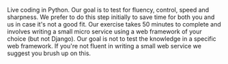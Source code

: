 Live coding in Python. Our goal is to test for fluency, control, speed and sharpness. We prefer to do this step initially to save time for both you and us in case it's not a good fit. Our exercise takes 50 minutes to complete and involves writing a small micro service using a web framework of your choice (but not Django). Our goal is not to test the knowledge in a specific web framework. If you're not fluent in writing a small web service we suggest you brush up on this.

